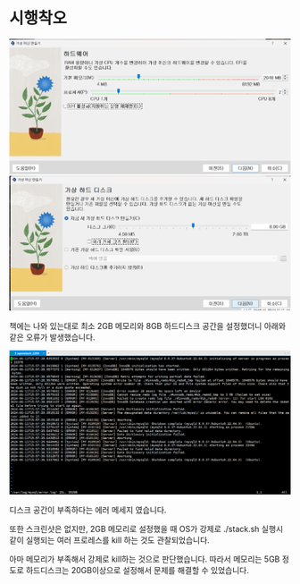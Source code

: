 # 시행착오

![](/install/bug/img/2.png)
![](/install/bug/img/1.png)

책에는 나와 있는대로 최소 2GB 메모리와 8GB 하드디스크 공간을 설정했더니 아래와 같은 오류가 발생했습니다.

![](/install/bug/img/3.png)

디스크 공간이 부족하다는 에러 메세지 였습니다.

또한 스크린샷은 없지만, 2GB 메모리로 설정했을 때 OS가 강제로 ./stack.sh 실행시 같이 실행되는 여러 프로레스를 kill 하는 것도 관찰되었습니다.

아마 메모리가 부족해서 강제로 kill하는 것으로 판단했습니다. 따라서 메모리는 5GB 정도로 하드디스크는 20GB이상으로 설정해서 문제를 해결할 수 있었습니다.
